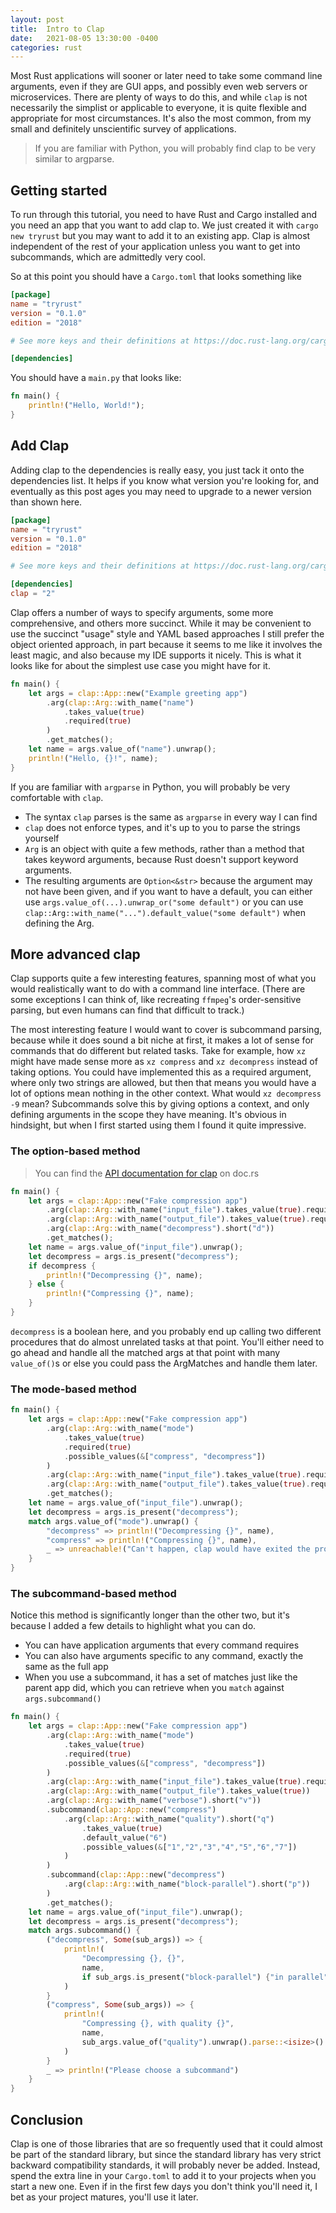 ```yaml
---
layout: post
title:  Intro to Clap
date:   2021-08-05 13:30:00 -0400
categories: rust
---
```


Most Rust applications will sooner or later need to take some command line arguments, even if
they are GUI apps, and possibly even web servers or microservices. There are plenty of ways to
do this, and while `clap` is not necessarily the simplist or applicable to everyone, it is quite
flexible and appropriate for most circumstances. It's also the most common, from my small and
definitely unscientific survey of applications.

> If you are familiar with Python, you will probably find clap to be very similar to argparse.

## Getting started
To run through this tutorial, you need to have Rust and Cargo installed and you need an app
that you want to add clap to. We just created it with `cargo new tryrust` but you may want to add
it to an existing app. Clap is almost independent of the rest of your application unless you want
to get into subcommands, which are admittedly very cool.

So at this point you should have a `Cargo.toml` that looks something like 

```toml
[package]
name = "tryrust"
version = "0.1.0"
edition = "2018"

# See more keys and their definitions at https://doc.rust-lang.org/cargo/reference/manifest.html

[dependencies]
```

You should have a `main.py` that looks like:

```rs
fn main() {
    println!("Hello, World!");
}
```


## Add Clap
Adding clap to the dependencies is really easy, you just tack it onto the dependencies list.
It helps if you know what version you're looking for, and eventually as this post ages you may need
to upgrade to a newer version than shown here.

```toml
[package]
name = "tryrust"
version = "0.1.0"
edition = "2018"

# See more keys and their definitions at https://doc.rust-lang.org/cargo/reference/manifest.html

[dependencies]
clap = "2"
```


Clap offers a number of ways to specify arguments, some more comprehensive, and others more
succinct. While it may be convenient to use the succinct "usage" style and YAML based approaches
I still prefer the object oriented approach, in part because it seems to me like it involves the
least magic, and also because my IDE supports it nicely. This is what it looks like for about the
simplest use case you might have for it.

```rs
fn main() {
    let args = clap::App::new("Example greeting app")
        .arg(clap::Arg::with_name("name")
            .takes_value(true)
            .required(true)
        )
        .get_matches();
    let name = args.value_of("name").unwrap();
    println!("Hello, {}!", name);
}
```

If you are familiar with `argparse` in Python, you will probably be very comfortable with `clap`.

* The syntax `clap` parses is the same as `argparse` in every way I can find
* `clap` does not enforce types, and it's up to you to parse the strings yourself
* `Arg` is an object with quite a few methods, rather than a method that takes keyword arguments, 
  because Rust doesn't support keyword arguments.
* The resulting arguments are `Option<&str>` because the argument may not have been given, and
  if you want to have a default, you can either use `args.value_of(...).unwrap_or("some default")`
  or you can use `clap::Arg::with_name("...").default_value("some default")` when defining the
  Arg.

## More advanced clap
Clap supports quite a few interesting features, spanning most of what you would realistically
want to do with a command line interface. (There are some exceptions I can think of, like
recreating `ffmpeg`'s order-sensitive parsing, but even humans can find that difficult to track.)

The most interesting feature I would want to cover is subcommand parsing, because while it does
sound a bit niche at first, it makes a lot of sense for commands that do different but related
tasks. Take for example, how `xz` might have made sense more as `xz compress` and `xz decompress`
instead of taking options. You could have implemented this as a required argument, where only
two strings are allowed, but then that means you would have a lot of options mean nothing in the
other context. What would `xz decompress -9` mean? Subcommands solve this by giving options a
context, and only defining arguments in the scope they have meaning. It's obvious in hindsight,
but when I first started using them I found it quite impressive.

### The option-based method

> You can find the [API documentation for clap][] on doc.rs

```rs
fn main() {
    let args = clap::App::new("Fake compression app")
        .arg(clap::Arg::with_name("input_file").takes_value(true).required(true))
        .arg(clap::Arg::with_name("output_file").takes_value(true).required(true))
        .arg(clap::Arg::with_name("decompress").short("d"))
        .get_matches();
    let name = args.value_of("input_file").unwrap();
    let decompress = args.is_present("decompress");
    if decompress {
        println!("Decompressing {}", name);
    } else {
        println!("Compressing {}", name);
    }
}
```

`decompress` is a boolean here, and you probably end up calling two different procedures that
do almost unrelated tasks at that point. You'll either need to go ahead and handle all the matched
args at that point with many `value_of()`s or else you could pass the ArgMatches and handle them
later.

### The mode-based method

```rs
fn main() {
    let args = clap::App::new("Fake compression app")
        .arg(clap::Arg::with_name("mode")
            .takes_value(true)
            .required(true)
            .possible_values(&["compress", "decompress"])
        )
        .arg(clap::Arg::with_name("input_file").takes_value(true).required(true))
        .arg(clap::Arg::with_name("output_file").takes_value(true).required(true))
        .get_matches();
    let name = args.value_of("input_file").unwrap();
    let decompress = args.is_present("decompress");
    match args.value_of("mode").unwrap() {
        "decompress" => println!("Decompressing {}", name),
        "compress" => println!("Compressing {}", name),
        _ => unreachable!("Can't happen, clap would have exited the program")
    }
}
```


### The subcommand-based method

Notice this method is significantly longer than the other two, but it's because I added a few
details to highlight what you can do.
* You can have application arguments that every command requires
* You can also have arguments specific to any command, exactly the same as the full app
* When you use a subcommand, it has a set of matches just like the parent app did,
  which you can retrieve when you `match` against `args.subcommand()`

```rs
fn main() {
    let args = clap::App::new("Fake compression app")
        .arg(clap::Arg::with_name("mode")
            .takes_value(true)
            .required(true)
            .possible_values(&["compress", "decompress"])
        )
        .arg(clap::Arg::with_name("input_file").takes_value(true).required(true))
        .arg(clap::Arg::with_name("output_file").takes_value(true))
        .arg(clap::Arg::with_name("verbose").short("v"))
        .subcommand(clap::App::new("compress")
            .arg(clap::Arg::with_name("quality").short("q")
                .takes_value(true)
                .default_value("6")
                .possible_values(&["1","2","3","4","5","6","7"])
            )
        )
        .subcommand(clap::App::new("decompress")
            .arg(clap::Arg::with_name("block-parallel").short("p"))
        )
        .get_matches();
    let name = args.value_of("input_file").unwrap();
    let decompress = args.is_present("decompress");
    match args.subcommand() {
        ("decompress", Some(sub_args)) => {
            println!(
                "Decompressing {}, {}",
                name,
                if sub_args.is_present("block-parallel") {"in parallel"} else {"in serial"}
            )
        }
        ("compress", Some(sub_args)) => {
            println!(
                "Compressing {}, with quality {}",
                name,
                sub_args.value_of("quality").unwrap().parse::<isize>().unwrap().
            )
        }
        _ => println!("Please choose a subcommand")
    }
}
```

## Conclusion
Clap is one of those libraries that are so frequently used that it could almost be part of the
standard library, but since the standard library has very strict backward compatibility standards,
it will probably never be added. Instead, spend the extra line in your `Cargo.toml` to add it to
your projects when you start a new one. Even if in the first few days you don't think you'll need
it, I bet as your project matures, you'll use it later.


[API documentation for clap]: https://docs.rs/clap/2.33.3/clap/index.html